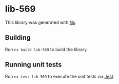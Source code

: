 # lib-569

This library was generated with [Nx](https://nx.dev).

## Building

Run `nx build lib-569` to build the library.

## Running unit tests

Run `nx test lib-569` to execute the unit tests via [Jest](https://jestjs.io).
